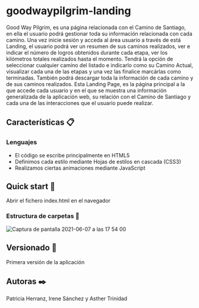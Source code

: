 # goodwaypilgrim-landing

Good Way Pilgrim, es una página relacionada con el Camino de Santiago, en ella el usuario podrá gestionar toda su información relacionada con cada camino. Una vez inicie sesión y acceda al área usuario a través de está Landing, el usuario podrá ver un resumen de sus caminos realizados, ver e indicar el número de logros obtenidos durante cada etapa, ver los kilómetros totales realizados hasta el momento. Tendrá la opción de seleccionar cualquier camino del listado e indicarlo como su Camino Actual, visualizar cada una de las etapas y una vez las finalice marcárlas como terminadas. También podrá descargar toda la información de cada camino y de sus caminos realizados.
Esta Landing Page, es la página principal a la que accede cada usuario y en el que se muestra una información generalizada de la aplicación web, su relación con el Camino de Santiago y cada una de las interacciones que el usuario puede realizar.

## Características :clipboard:

### Lenguajes

- El código se escribe principalmente en HTML5
- Definimos cada estilo mediante Hojas de estilos en cascada (CSS3)
- Realizamos ciertas animaciones mediante JavaScript

## Quick start :rocket:

Abrir el fichero index.html en el navegador

### Estructura de carpetas :file_folder:

![Captura de pantalla 2021-06-07 a las 17 54 00](https://user-images.githubusercontent.com/61313038/121050981-5abac980-c7b9-11eb-9bb6-b2708e5f81dd.png)

## Versionado :pushpin:

Primera versión de la aplicación

## Autoras :black_nib:

Patricia Herranz, Irene Sánchez y Asther Trinidad
